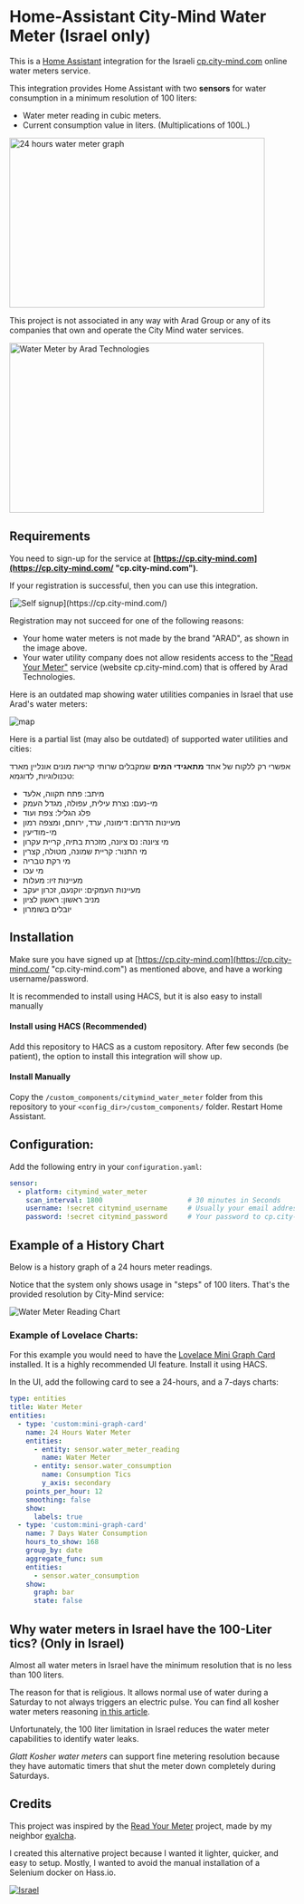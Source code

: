 # Home-Assistant City-Mind Water Meter (Israel only)
This is a [Home Assistant](https://www.home-assistant.io/) integration for the Israeli [cp.city-mind.com](https://cp.city-mind.com) 
online water meters service. 

This integration provides Home Assistant with two **sensors** for water consumption in a minimum resolution of 100 liters:
  - Water meter reading in cubic meters.
  - Current consumption value in liters. (Multiplications of 100L.)

<img src="https://user-images.githubusercontent.com/255973/88915377-d3352d80-d26c-11ea-8ffc-58d7adcca3b5.png" height="300" width="451" alt="24 hours water meter graph">

This project is not associated in any way with Arad Group or any of its companies that own and operate the City Mind water services.

<a href="https://user-images.githubusercontent.com/255973/87365347-ab607d00-c57e-11ea-9440-19e7805cf9ac.png" target="_blank"><img src="https://user-images.githubusercontent.com/255973/87365347-ab607d00-c57e-11ea-9440-19e7805cf9ac.png" height="300" width="450" alt="Water Meter by Arad Technologies"></a>

## Requirements
You need to sign-up for the service at
 **[https://cp.city-mind.com](https://cp.city-mind.com/ "cp.city-mind.com")**.
 
 If your registration is successful, then you can use this integration.

[![Self signup](https://user-images.githubusercontent.com/255973/88737784-c536be00-d141-11ea-819c-2199816e3511.png "https://cp.city-mind.com/")](https://cp.city-mind.com/)

Registration may not succeed for one of the following reasons:
- Your home water meters is not made by the brand "ARAD",
 as shown in the image above.
- Your water utility company does not allow residents access to
 the ["Read Your Meter"](https://cp.city-mind.com/ "https://cp.city-mind.com/") 
 service (website cp.city-mind.com) that is offered by Arad Technologies.
 
Here is an outdated map showing water utilities companies in Israel that use
 Arad's water meters:

![map](https://user-images.githubusercontent.com/255973/87733202-c4b03600-c7d7-11ea-9c8c-7aff8c1f9e81.png "Supported water utilities")

Here is a partial list (may also be outdated) of supported water utilities and cities:

אפשרי רק ללקוח של אחד **מתאגידי המים** שמקבלים שרותי קריאת מונים אונליין מארד טכנולוגיות, לדוגמא:
  - מיתב: פתח תקווה, אלעד
  - מי-נעם: נצרת עילית, עפולה, מגדל העמק
  - פלג הגליל: צפת ועוד
  - מעיינות הדרום: דימונה, ערד, ירוחם, ומצפה רמון
  - מי-מודיעין
  - מי ציונה: נס ציונה, מזכרת בתיה, קריית עקרון
  - מי התנור: קריית שמונה, מטולה, קצרין
  - מי רקת טבריה
  - מי עכו
  - מעיינות זיו: מעלות
  - מעיינות העמקים: יוקנעם, זכרון יעקב
  - מניב ראשון: ראשון לציון
  - יובלים בשומרון

## Installation
Make sure you have signed up at
 [https://cp.city-mind.com](https://cp.city-mind.com/ "cp.city-mind.com")
  as mentioned above, and have a working username/password.

It is recommended to install using HACS, but it is also easy to install
 manually
 
#### Install using HACS (Recommended)
Add this repository to HACS as a custom repository.
 After few seconds (be patient), the option to install this integration
 will show up. 

#### Install Manually
Copy the `/custom_components/citymind_water_meter` folder from this
 repository to your `<config_dir>/custom_components/` folder.
 Restart Home Assistant.

## Configuration:
Add the following entry in your `configuration.yaml`:

```yaml
sensor:
  - platform: citymind_water_meter
    scan_interval: 1800                     # 30 minutes in Seconds
    username: !secret citymind_username     # Usually your email address
    password: !secret citymind_password     # Your password to cp.city-mind.com website
```
## Example of a History Chart
Below is a history graph of a 24 hours meter readings.

Notice that the system only shows usage in "steps" of 100 liters. That's the provided resolution by City-Mind service:

![Water Meter Reading Chart](https://user-images.githubusercontent.com/255973/87365060-eada9980-c57d-11ea-915a-0c1da95c2d4f.png "Water Meter Reading")

### Example of Lovelace Charts:
For this example you would need to have the
 [Lovelace Mini Graph Card](https://github.com/kalkih/mini-graph-card "mini-graph-card GitHub repository")
 installed. It is a highly recommended UI feature.
 Install it using HACS. 

In the UI, add the following card to see a 24-hours, and a 7-days charts:

```yaml
type: entities
title: Water Meter
entities:
  - type: 'custom:mini-graph-card'
    name: 24 Hours Water Meter
    entities:
      - entity: sensor.water_meter_reading
        name: Water Meter
      - entity: sensor.water_consumption
        name: Consumption Tics
        y_axis: secondary
    points_per_hour: 12
    smoothing: false
    show:
      labels: true    
  - type: 'custom:mini-graph-card'
    name: 7 Days Water Consumption
    hours_to_show: 168
    group_by: date
    aggregate_func: sum
    entities:
      - sensor.water_consumption
    show:
      graph: bar
      state: false
```

## Why water meters in Israel have the 100-Liter tics? (Only in Israel)
Almost all water meters in Israel have the minimum resolution that is no less than 100 liters.

The reason for that is religious.
It allows normal use of water during a Saturday to not always triggers an electric pulse.
You can find all kosher water meters reasoning [in this article](https://www.zomet.org.il/?CategoryID=198&ArticleID=697#_Toc334393456).

Unfortunately, the 100 liter limitation in Israel reduces the water meter capabilities to identify water leaks.

*Glatt Kosher water meters* can support fine metering resolution because they have automatic timers that shut the meter down completely during Saturdays.

## Credits
This project was inspired by the [Read Your Meter](https://github.com/eyalcha/read_your_meter "Read Your Meter") 
project, made by my neighbor [eyalcha](https://github.com/eyalcha/).

I created this alternative project because I wanted it lighter, quicker, and easy to
setup.  Mostly, I wanted to avoid the manual installation of a Selenium docker on Hass.io.

[![Israel](https://raw.githubusercontent.com/hjnilsson/country-flags/master/png250px/il.png "Water Meter by Arad Technologies")](https://arad.co.il/products/residential/ "Israel Flag")
